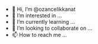 - 👋 Hi, I’m @ozancelikkanat
- 👀 I’m interested in ...
- 🌱 I’m currently learning ...
- 💞️ I’m looking to collaborate on ...
- 📫 How to reach me ...

<!---
ozancelikkanat/ozancelikkanat is a ✨ special ✨ repository because its `README.md` (this file) appears on your GitHub profile.
You can click the Preview link to take a look at your changes.
--->
